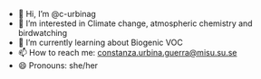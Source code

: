 - 👋 Hi, I’m @c-urbinag
- 👀 I’m interested in Climate change, atmospheric chemistry and birdwatching
- 🌱 I’m currently learning about Biogenic VOC
- 📫 How to reach me: constanza.urbina.guerra@misu.su.se
- 😄 Pronouns: she/her

<!---
c-urbinag/c-urbinag is a ✨ special ✨ repository because its `README.md` (this file) appears on your GitHub profile.
You can click the Preview link to take a look at your changes.
--->
